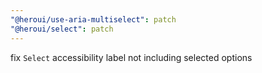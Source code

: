 ```yaml
---
"@heroui/use-aria-multiselect": patch
"@heroui/select": patch
---
```


fix `Select` accessibility label not including selected options

